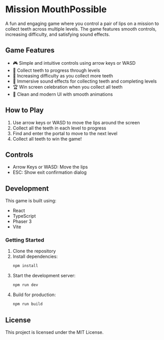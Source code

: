 # Mission MouthPossible

A fun and engaging game where you control a pair of lips on a mission to collect teeth across multiple levels. The game features smooth controls, increasing difficulty, and satisfying sound effects.

## Game Features

- 🎮 Simple and intuitive controls using arrow keys or WASD
- 🦷 Collect teeth to progress through levels
- 🎯 Increasing difficulty as you collect more teeth
- 🎵 Immersive sound effects for collecting teeth and completing levels
- 🏆 Win screen celebration when you collect all teeth
- 🎨 Clean and modern UI with smooth animations

## How to Play

1. Use arrow keys or WASD to move the lips around the screen
2. Collect all the teeth in each level to progress
3. Find and enter the portal to move to the next level
4. Collect all teeth to win the game!

## Controls

- Arrow Keys or WASD: Move the lips
- ESC: Show exit confirmation dialog

## Development

This game is built using:
- React
- TypeScript
- Phaser 3
- Vite

### Getting Started

1. Clone the repository
2. Install dependencies:
   ```bash
   npm install
   ```
3. Start the development server:
   ```bash
   npm run dev
   ```
4. Build for production:
   ```bash
   npm run build
   ```

## License

This project is licensed under the MIT License.
